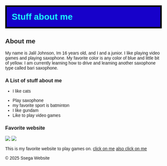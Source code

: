 <!DOCTYPE html>
<html lang="en">
<head>
<main>
     <meta charset="UTF-8">
     <title>My personal Webpage</title>
    <style>
       body{
         font-family: 'Franklin Gothic Medium', 'Arial Narrow', Arial, Sans-serif;
       }
       h1{
         color: rgb(25,555,355);
         background-color: rgb(23, 1, 202);
         padding: 1rem;
         boreder-radius: 10px;
         border: solid black 5px;
         margin-top: 0.25rem;
       }
    </style>
</head>
<body>
    <h1>Stuff about me </h1>
  
  <h2> About me</h2>
  <p> My name is Jalil Johnson, Im 16 years old, and I and a junior. I like playing video games and playing saxophone. My favorite color is any color of blue and little bit of yellow. I am currently learning how to drive and learning another saxophone type called bari saxophone.
    
  <h3> A List of stuff about me </h3>
  <ul>
      <li><p>I like cats</li>
      <li>Play saxophone</li>
      <li>my favorite sport is batminton</li>
      <li>I like gundam</li>
      <li>Like to play video games</li>
  </ul>
 
  <div>
      <h3>Favorite website</h3>
    <img src="https://encrypted-tbn0.gstatic.com/images?q=tbn:ANd9GcTwBFUHskQvDMxZFOtRyZ-6eB0WpOgHKjxBKg&s"/>
  </img>
  <img src="https://encrypted-tbn0.gstatic.com/images?q=tbn:ANd9GcSR7N8EOPNKwoLgI40RQ8y_Tyd5i4kw_Eg4wA&s" />
    <p>This is my favorite website to play games on. <a href="https://www.ssega.com/">click on me</a> 
<a href="https://www.snesfun.com/">also click on me</a></p>
  </div>
  <footer>
    <p>&copy; 2025 Ssega Website </p>
  </footer>
</body>
</html>
  </main>
